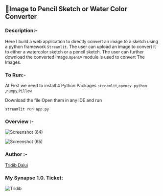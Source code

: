##  🎨Image to Pencil Sketch or Water Color Converter

### Description:-

Here I build a web application to directly convert an image to a sketch using a python framework `Streamlit`. The user can upload an image to convert it to either a watercolor sketch or a pencil sketch. The user can further download the converted image.`OpenCV` module is used to convert The Images.

### To Run:-
  
  At First we need to install 4 Python Packages `streamlit`,`opencv-python` ,`numpy`,`Pillow`
  
    
  Download the file Open them in any IDE and run
    
    streamlit run app.py
  

### Overview :-

![Screenshot (64)](https://user-images.githubusercontent.com/105111251/212614121-b7511f0a-1ceb-40d7-96ff-cf47bbe6780d.png)

![Screenshot (65)](https://user-images.githubusercontent.com/105111251/212614189-891a0534-5a3e-40fc-b00f-a47f500bc229.png)

### Author :-
[Tridib Dalui](https://github.com/TridibD004)

### My Synapse 1.0. Ticket:

![Tridib](https://user-images.githubusercontent.com/105111251/211640187-5fffd375-f04e-493a-a2ff-cd293351eefa.png)

